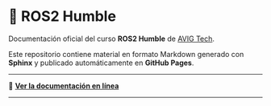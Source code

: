 # 📘 ROS2 Humble

Documentación oficial del curso **ROS2 Humble** de [AVIG Tech](https://github.com/AvigTech).

Este repositorio contiene material en formato Markdown generado con **Sphinx** y publicado automáticamente en **GitHub Pages**.

---

🚀 **[Ver la documentación en línea](https://avigtech-labs.github.io/ros-humble-smr/)**

---
